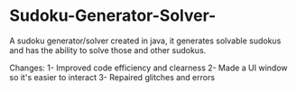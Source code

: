 # Sudoku-Generator-Solver-
A sudoku generator/solver created in java, it generates solvable sudokus and has the ability to solve those and other sudokus.

Changes:
1- Improved code efficiency and clearness
2- Made a UI window so it's easier to interact
3- Repaired glitches and errors
